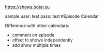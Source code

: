 https://shows.botai.eu

sample user: test pass: test 
#Episode Calendar

Difference with other calendars:

* comment on episode
* offset to shows independently
* add show multiple times
